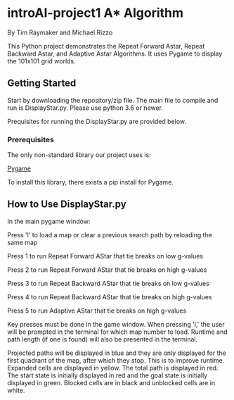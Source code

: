 # introAI-project1 A* Algorithm

By Tim Raymaker and Michael Rizzo

This Python project demonstrates the Repeat Forward Astar, Repeat Backward Astar, and Adaptive Astar Algorithms. It uses Pygame to display the 101x101 grid worlds.

## Getting Started
Start by downloading the repository/zip file. The main file to compile and run is DisplayStar.py. Please use python 3.6 or newer. 

Prequisites for running the DisplayStar.py are provided below. 

### Prerequisites 

The only non-standard library our project uses is: 

[Pygame](https://www.pygame.org/)

To install this library, there exists a pip install for Pygame.


## How to Use DisplayStar.py 
In the main pygame window:

Press 'l' to load a map or clear a previous search path by reloading the same map

Press 1 to run Repeat Forward AStar that tie breaks on low g-values 

Press 2 to run Repeat Forward AStar that tie breaks on high g-values

Press 3 to run Repeat Backward AStar that tie breaks on low g-values

Press 4 to run Repeat Backward AStar that tie breaks on high g-values

Press 5 to run Adaptive AStar that tie breaks on high g-values

Key presses must be done in the game window. When pressing 'l,' the user will be prompted in the terminal for which map number to load. Runtime and path length (if one is found) will also be presented in the terminal. 

Projected paths will be displayed in blue and they are only displayed for the first quadrant of the map, after which they stop. This is to improve runtime. Expanded cells are displayed in yellow. The total path is displayed in red. The start state is initially displayed in red and the goal state is initially displayed in green. Blocked cells are in black and unblocked cells are in white. 


